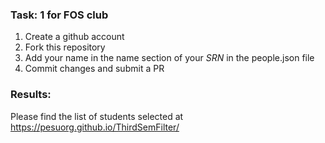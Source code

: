 
### Task: 1 for FOS club
1. Create a github account
2. Fork this repository
3. Add your name in the name section of your *SRN* in  the people.json file
4. Commit changes and submit a PR

### Results:
Please find the list of students selected at https://pesuorg.github.io/ThirdSemFilter/
